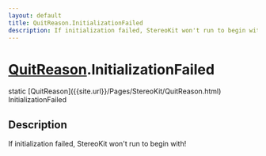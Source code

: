 ```yaml
---
layout: default
title: QuitReason.InitializationFailed
description: If initialization failed, StereoKit won't run to begin with!
---
```

# [QuitReason]({{site.url}}/Pages/StereoKit/QuitReason.html).InitializationFailed

<div class='signature' markdown='1'>
static [QuitReason]({{site.url}}/Pages/StereoKit/QuitReason.html) InitializationFailed
</div>

## Description
If initialization failed, StereoKit won't run to begin with!

